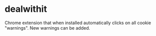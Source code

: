 dealwithit
==========

Chrome extension that when installed automatically clicks on all cookie "warnings". New warnings can be added.
